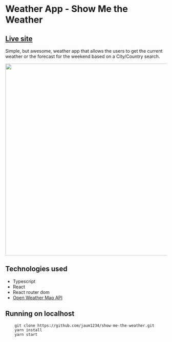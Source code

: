 # Weather App - Show Me the Weather
## [Live site](https://show-me-the-weather.vercel.app/)
Simple, but awesome, weather app that allows the users to get the current weather or the forecast for the weekend based on a City/Country search.

<img src='https://i.gyazo.com/33895c0666d66f430c8be52b92abfa62.gif' width='600px'>

## Technologies used
- Typescript
- React
- React router dom
- [Open Weather Map API](https://rapidapi.com/community/api/open-weather-map/)
## Running on localhost
```
    git clone https://github.com/jaum1234/show-me-the-weather.git
    yarn install
    yarn start
```


